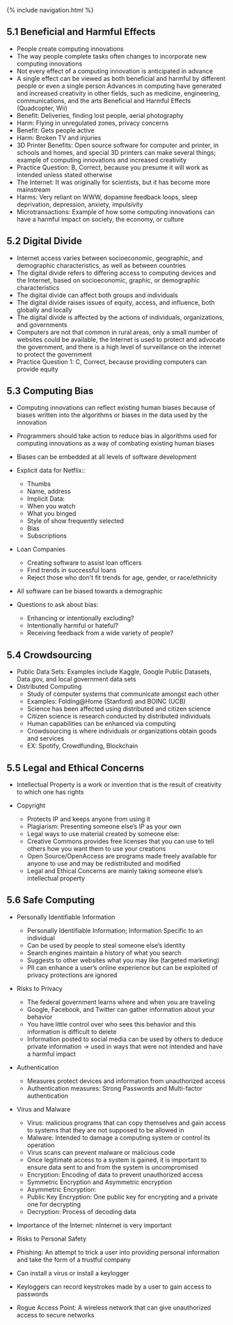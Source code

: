 {% include navigation.html %}

## 5.1 Beneficial and Harmful Effects
- People create computing innovations
- The way people complete tasks often changes to incorporate new computing innovations
- Not every effect of a computing innovation is anticipated in advance
- A single effect can be viewed as both beneficial and harmful by different people or even a single person
Advances in computing have generated and increased creativity in other fields, such as medicine, engineering, communications, and the arts
Beneficial and Harmful Effects
(Quadcopter, Wii)
- Benefit: Deliveries, finding lost people, aerial photography
- Harm: Flying in unregulated zones, privacy concerns
- Benefit: Gets people active
- Harm: Broken TV and injuries
- 3D Printer Benefits: Open source software for computer and printer, in schools and homes, and special 3D printers can make several things; example of computing innovations and increased creativity
- Practice Question: B, Correct, because you presume it will work as intended unless stated otherwise
- The Internet: It was originally for scientists, but it has become more mainstream
- Harms: Very reliant on WWW, dopamine feedback loops, sleep deprivation, depression, anxiety, impulsivity
- Microtransactions: Example of how some computing innovations can have a harmful impact on society, the economy, or culture

## 5.2 Digital Divide
- Internet access varies between socioeconomic, geographic, and demographic characteristics, as well as between countries
- The digital divide refers to differing access to computing devices and the Internet, based on socioeconomic, graphic, or demographic characteristics
- The digital divide can affect both groups and individuals
- The digital divide raises issues of equity, access, and influence, both globally and locally
- The digital divide is affected by the actions of individuals, organizations, and governments
- Computers are not that common in rural areas, only a small number of websites could be available, the  Internet is used to protect and advocate the government, and there is a high level of surveillance on the internet to protect the government
- Practice Question 1: C, Correct, because providing computers can provide equity

## 5.3 Computing Bias
- Computing innovations can reflect existing human biases because of biases written into the algorithms or biases in the data used by the innovation
- Programmers should take action to reduce bias in algorithms used for computing innovations as a way of combating existing human biases
- Biases can be embedded at all levels of software development

- Explicit data for Netflix::
  - Thumbs
  - Name, address
  - Implicit Data:
  - When you watch
  - What you binged
  - Style of show frequently selected
  - Bias
  - Subscriptions

- Loan Companies
  - Creating software to assist loan officers
  - Find trends in successful loans
  - Reject those who don't fit trends for age, gender, or race/ethnicity 

- All software can be biased towards a demographic

- Questions to ask about bias:
  - Enhancing or intentionally excluding?
  - Intentionally harmful or hateful?
  - Receiving feedback from a wide variety of people?

## 5.4 Crowdsourcing
- Public Data Sets: Examples include Kaggle, Google Public Datasets, Data.gov, and local government data sets
- Distributed Computing
  - Study of computer systems that communicate amongst each other
  - Examples: Folding@Home (Stanford) and BOINC (UCB)
  - Science has been affected using distributed and citizen science
  - Citizen science is research conducted by distributed individuals
  - Human capabilities can be enhanced via computing
  - Crowdsourcing  is where individuals or organizations obtain goods and services
  - EX: Spotify, Crowdfunding, Blockchain

## 5.5 Legal and Ethical Concerns
- Intellectual Property is a work or invention that is the result of creativity to which one has rights

- Copyright
   - Protects IP and keeps anyone from using it
   - Plagiarism: Presenting someone else’s IP as your own
   - Legal ways to use material created by someone else:
   - Creative Commons provides free licenses that you can use to tell others how you want them to use your creations
   - Open Source/OpenAccess are programs made freely available for anyone to use and may be redistributed and modified
   - Legal and Ethical Concerns are mainly taking someone else’s intellectual property

## 5.6 Safe Computing
- Personally Identifiable Information
  - Personally Identifiable Information; Information Specific to an individual
  - Can be used by people to steal someone else’s identity
  - Search engines maintain a history of what you search
  - Suggests to other websites what you may like (targeted marketing)
  - PII can enhance a user’s online experience but can be exploited of privacy protections are ignored

- Risks to Privacy
  - The federal government learns where and when you are traveling
  - Google, Facebook, and Twitter can gather information about your behavior
  - You have little control over who sees this behavior and this information is difficult to delete
  - Information posted to social media can be used by others to deduce private information → used in ways that were not intended and have a harmful impact

- Authentication 
   - Measures protect devices and information from unauthorized access
   - Authentication measures: Strong Passwords and Multi-factor authentication

- Virus and Malware
   - Virus: malicious programs that can copy themselves and gain access to systems that they are not supposed to be allowed in
   - Malware: Intended to damage a computing system or control its operation
   - Virus scans can prevent malware or malicious code
   - Once legitimate access to a system is gained, it is important to ensure data sent to and from the system is uncompromised
   - Encryption: Encoding of data to prevent unauthorized access
   - Symmetric Encryption and Asymmetric encryption
   - Asymmetric Encryption: 
   - Public Key Encryption: One public key for encrypting and a private one for decrypting
   - Decryption: Process of decoding data

- Importance of the Internet: nInternet is very important

- Risks to Personal Safety
- Phishing: An attempt to trick a user into providing personal information and take the form of a trustful company
- Can install a virus or install a keylogger
- Keyloggers can record keystrokes made by a user to gain access to passwords
- Rogue Access Point: A wireless network that can give unauthorized access to secure networks
